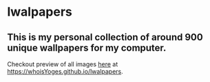 # lwalpapers

## This is my personal collection of around 900 unique wallpapers for my computer.

Checkout preview of all images [here](https://whoisYoges.github.io/lwalpapers) at https://whoisYoges.github.io/lwalpapers.
